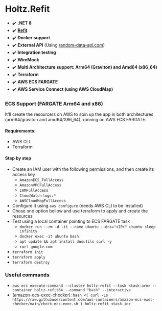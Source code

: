 # Holtz.Refit

- :heavy_check_mark: **.NET 8**
- :heavy_check_mark: **[Refit](https://github.com/reactiveui/refit)**
- :heavy_check_mark: **Docker support**
- :heavy_check_mark: **External API** (Using [random-data-api.com](https://random-data-api.com/documentation))
- :heavy_check_mark: **Integration testing**
- :heavy_check_mark: **WireMock**
- :heavy_check_mark: **Multi Architecture support: Arm64 (Graviton) and Amd64 (x86_64)**
- :heavy_check_mark: **Terraform**
- :heavy_check_mark: **AWS ECS FARGATE**
- :heavy_check_mark: **AWS Service Connect (using AWS CloudMap)**

### ECS Support (FARGATE Arm64 and x86)

It'll create the resourcers on AWS to spin up the app in both architectures (arm64/graviton and amd64/X86_64), running on AWS ECS FARGATE.

#### Requirements:

- AWS CLI
- Terraform

#### Step by step

- Create an IAM user with the following permissions, and then create its access key
  - `AmazonECS_FullAccess`
  - `AmazonVPCFullAccess`
  - `IAMFullAccess`
  - `CloudWatch` `logs:*`
  - `AWSCloudMapFullAccess`
- Configure it using `aws configure` (needs AWS CLI to be installed)
- Chose one option bellow and use terraform to apply and create the resources
- Test using a local container pointing to ECS FARGATE task
  - `docker run --rm -d -it --name ubuntu --dns="<IP>" ubuntu sleep infinity`
  - `docker exec -it ubuntu bash`
  - `apt update && apt install dnsutils curl -y`
  - `curl google.com`
- `terraform init`
- `terraform apply`
- `terraform destroy`

### Useful commands

- `aws ecs execute-command --cluster holtz-refit --task <task-arn> --container holtz-refit64 --command "bash" --interactive`
- ([amazon-ecs-exec-checker](https://github.com/aws-containers/amazon-ecs-exec-checker)): `bash <( curl -Ls https://raw.githubusercontent.com/aws-containers/amazon-ecs-exec-checker/main/check-ecs-exec.sh ) holtz-refit <task-id>`
